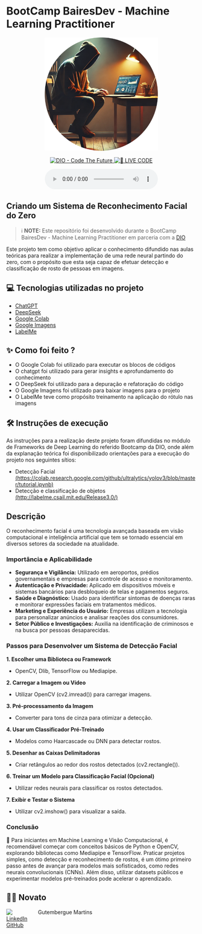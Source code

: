 # BootCamp BairesDev - Machine Learning Practitioner


<p align="center">
<img 
    src="imagem/img_programmer_github.png"
    width="300"
/>
</p>

<p align="center">
<a href="https://dio.me/">
    <img 
        src="https://img.shields.io/badge/DIO-Code_The_Future-28DA77?logo=youtube" 
        alt="DIO - Code The Future">
</a>
<a href="https://dio.me/">
<img 
    src="https://img.shields.io/badge/🔴_LIVE_CODE-FF5E72" 
    alt="🔴 LIVE CODE">
</a>
</p>

<p align="center">
    
</p>

<div align="center">
    <audio src="output/podcast_editado.MP3" controls title="Podcast editado"></audio>
</div>

## Criando um Sistema de Reconhecimento Facial do Zero

 > ℹ️ **NOTE:** Este repositório foi desenvolvido durante o BootCamp BairesDev - Machine Learning Practitioner em parceria com a [DIO](https://dio.me)

Este projeto tem como objetivo aplicar o conhecimento difundido nas aulas teóricas para realizar a implementação de uma rede neural partindo do zero, com o propósito que esta seja capaz de efetuar detecção e classificação de rosto de pessoas em imagens.


## 💻 Tecnologias utilizadas no projeto

- [ChatGPT](https://chat.openai.com/)
- [DeepSeek](https://chat.deepseek.com/)
- [Google Colab](https://colab.google/)
- [Google Imagens](https://images.google.com/?hl=pt-br)
- [LabelMe](http://labelme.csail.mit.edu/Release3.0/)


## ✨ Como foi feito ?

- O Google Colab foi utilizado para executar os blocos de códigos
- O chatgpt foi utilizado para gerar insights e aprofundamento do conhecimento
- O DeepSeek foi utilizado para a depuração e refatoração do código
- O Google Imagens foi utilizado para baixar imagens para o projeto
- O LabelMe teve como propósito treinamento na aplicação do rótulo nas imagens

## 🛠️ Instruções de execução

As instruções para a realização deste projeto foram difundidas no módulo de Frameworks de Deep Learning do referido Bootcamp da DIO, onde além da explanação teórica foi disponibilizado orientações para a execução do projeto nos seguintes sítios:
- Detecção Facial
[(https://colab.research.google.com/github/ultralytics/yolov3/blob/master/tutorial.ipynb)](https://colab.research.google.com/drive/1QnC7lV7oVFk5OZCm75fqbLAfD9qBy9bw?usp=sharing )
- Detecção e classificação de objetos<br>
[(http://labelme.csail.mit.edu/Release3.0/)](https://colab.research.google.com/drive/1xdjyBiY75MAVRSjgmiqI7pbRLn58VrbE?usp=sharing )

## Descrição

O reconhecimento facial é uma tecnologia avançada baseada em visão computacional e inteligência artificial que tem se tornado essencial em diversos setores da sociedade na atualidade.

### Importância e Aplicabilidade

- **Segurança e Vigilância:** Utilizado em aeroportos, prédios governamentais e empresas para controle de acesso e monitoramento.
- **Autenticação e Privacidade:** Aplicado em dispositivos móveis e sistemas bancários para desbloqueio de telas e pagamentos seguros.
- **Saúde e Diagnóstico:** Usado para identificar sintomas de doenças raras e monitorar expressões faciais em tratamentos médicos.
- **Marketing e Experiência do Usuário:** Empresas utilizam a tecnologia para personalizar anúncios e analisar reações dos consumidores.
- **Setor Público e Investigações:** Auxilia na identificação de criminosos e na busca por pessoas desaparecidas.

### Passos para Desenvolver um Sistema de Detecção Facial

**1. Escolher uma Biblioteca ou Framework**<br>
- OpenCV, Dlib, TensorFlow ou Mediapipe.<br>
    
**2. Carregar a Imagem ou Vídeo**<br>
- Utilizar OpenCV (cv2.imread()) para carregar imagens.<br>
    
**3. Pré-processamento da Imagem**<br>
- Converter para tons de cinza para otimizar a detecção.<br>
    
**4. Usar um Classificador Pré-Treinado**<br>
- Modelos como Haarcascade ou DNN para detectar rostos.<br>
    
**5. Desenhar as Caixas Delimitadoras**<br>
- Criar retângulos ao redor dos rostos detectados (cv2.rectangle()).<br>
    
**6. Treinar um Modelo para Classificação Facial (Opcional)**<br>
- Utilizar redes neurais para classificar os rostos detectados.<br>

**7. Exibir e Testar o Sistema**<br>
- Utilizar cv2.imshow() para visualizar a saída.<br>


### Conclusão

🚀 Para iniciantes em Machine Learning e Visão Computacional, é recomendável começar com conceitos básicos de Python e OpenCV, explorando bibliotecas como Mediapipe e TensorFlow. Praticar projetos simples, como detecção e reconhecimento de rostos, é um ótimo primeiro passo antes de avançar para modelos mais sofisticados, como redes neurais convolucionais (CNNs). Além disso, utilizar datasets públicos e experimentar modelos pré-treinados pode acelerar o aprendizado.

## 👨‍💻 Novato

<p>
    <img 
      align=left 
      margin=10 
      width=80 
      src="https://cdn.jsdelivr.net/gh/alohe/avatars/png/memo_30.png"
</p>
<p>
    &nbspGutembergue Martins<br>
    <a href="https://www.linkedin.com/in/gutembergue-martins-38336a59" target="_blank">LinkedIn</a><br>
    <a href="https://github.com/gutembergue-martins" target="_blank">GitHub</a>
    
</p>
    
<br/><br/>
